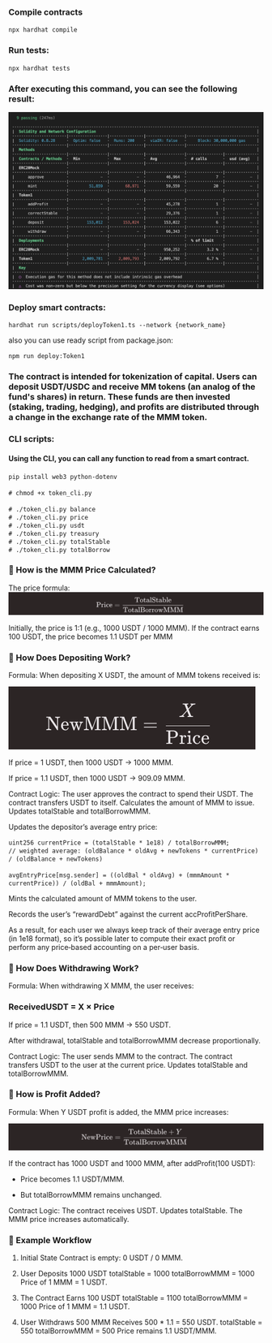 ### Compile contracts
```
npx hardhat compile
```
### Run tests:
```
npx hardhat tests
```

### After executing this command, you can see the following result:
![](/static/tests_result.png)

### Deploy smart contracts:
```
hardhat run scripts/deployToken1.ts --network {network_name}
```
also you can use ready script from package.json:
```
npm run deploy:Token1
```


### The contract is intended for tokenization of capital. Users can deposit USDT/USDC and receive MM tokens (an analog of the fund's shares) in return. These funds are then invested (staking, trading, hedging), and profits are distributed through a change in the exchange rate of the MMM token.

### CLI scripts: 
#### Using the CLI, you can call any function to read from a smart contract.
```
pip install web3 python-dotenv

# chmod +x token_cli.py 

# ./token_cli.py balance
# ./token_cli.py price
# ./token_cli.py usdt
# ./token_cli.py treasury
# ./token_cli.py totalStable
# ./token_cli.py totalBorrow
```
### 🔹 How is the MMM Price Calculated?
The price formula:
![](/static/formula.png)

Initially, the price is 1:1 (e.g., 1000 USDT / 1000 MMM).
If the contract earns 100 USDT, the price becomes 1.1 USDT per MMM


### 🔹 How Does Depositing Work?
Formula:
When depositing X USDT, the amount of MMM tokens received is:

![](/static/formula2.png)

 
If price = 1 USDT, then 1000 USDT → 1000 MMM.

If price = 1.1 USDT, then 1000 USDT → 909.09 MMM.

Contract Logic:
The user approves the contract to spend their USDT.
The contract transfers USDT to itself.
Calculates the amount of MMM to issue.
Updates totalStable and totalBorrowMMM.

Updates the depositor’s average entry price:
```solidity
uint256 currentPrice = (totalStable * 1e18) / totalBorrowMMM;
// weighted average: (oldBalance * oldAvg + newTokens * currentPrice) / (oldBalance + newTokens)

avgEntryPrice[msg.sender] = ((oldBal * oldAvg) + (mmmAmount * currentPrice)) / (oldBal + mmmAmount);
```

Mints the calculated amount of MMM tokens to the user.

Records the user’s “rewardDebt” against the current accProfitPerShare.

As a result, for each user we always keep track of their average entry price (in 1e18 format), so it’s possible later to compute their exact profit or perform any price‐based accounting on a per‐user basis.

### 🔹 How Does Withdrawing Work?
Formula:
When withdrawing X MMM, the user receives:

### ReceivedUSDT = X × Price

If price = 1.1 USDT, then 500 MMM → 550 USDT.

After withdrawal, totalStable and totalBorrowMMM decrease proportionally.

Contract Logic:
The user sends MMM to the contract.
The contract transfers USDT to the user at the current price.
Updates totalStable and totalBorrowMMM.

### 🔹 How is Profit Added?
Formula:
When Y USDT profit is added, the MMM price increases:

![](/static/formula3.png)

If the contract has 1000 USDT and 1000 MMM, after addProfit(100 USDT):

- Price becomes 1.1 USDT/MMM.

- But totalBorrowMMM remains unchanged.


Contract Logic:
The contract receives USDT.
Updates totalStable.
The MMM price increases automatically.


### 🔹 Example Workflow
1. Initial State
Contract is empty: 0 USDT / 0 MMM.

2. User Deposits 1000 USDT
totalStable = 1000
totalBorrowMMM = 1000
Price of 1 MMM = 1 USDT.

3. The Contract Earns 100 USDT
totalStable = 1100
totalBorrowMMM = 1000
Price of 1 MMM = 1.1 USDT.

4. User Withdraws 500 MMM
Receives 500 * 1.1 = 550 USDT.
totalStable = 550
totalBorrowMMM = 500
Price remains 1.1 USDT/MMM.
